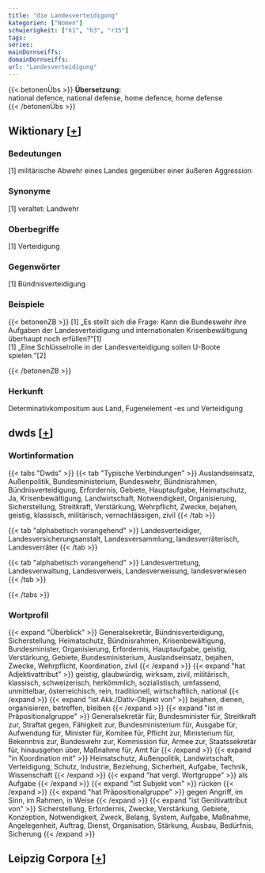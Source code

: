 ```yaml
---
title: "die Landesverteidigung"
kategorien: ["Nomen"]
schwierigkeit: ["k1", "h3", "r15"]
tags:
series:
mainDornseiffs:
domainDornseiffs:
url: "Landesverteidigung"
---
```


{{< betonenÜbs >}}
**Übersetzung:**  
national defence, national defense, home defence, home defense  
{{< /betonenÜbs >}}

## Wiktionary [[+](https://de.wiktionary.org/wiki/Landesverteidigung)]

### Bedeutungen
[1] militärische Abwehr eines Landes gegenüber einer äußeren Aggression  

### Synonyme
[1] veraltet: Landwehr  

### Oberbegriffe
[1] Verteidigung  

### Gegenwörter
[1] Bündnisverteidigung  

### Beispiele
{{< betonenZB >}}
[1] „Es stellt sich die Frage: Kann die Bundeswehr ihre Aufgaben der Landesverteidigung und internationalen Krisenbewältigung überhaupt noch erfüllen?“[1]  
[1] „Eine Schlüsselrolle in der Landesverteidigung sollen U-Boote spielen.“[2]  

{{< /betonenZB >}}
### Herkunft
Determinativkompositum aus Land, Fugenelement -es und Verteidigung  



## dwds [[+](https://www.dwds.de/wb/Landesverteidigung)]

### Wortinformation
{{< tabs "Dwds" >}}
{{< tab "Typische Verbindungen" >}}
Auslandseinsatz, Außenpolitik, Bundesministerium, Bundeswehr, Bündnisrahmen, Bündnisverteidigung, Erfordernis, Gebiete, Hauptaufgabe, Heimatschutz, Ja, Krisenbewältigung, Landwirtschaft, Notwendigkeit, Organisierung, Sicherstellung, Streitkraft, Verstärkung, Wehrpflicht, Zwecke, bejahen, geistig, klassisch, militärisch, vernachlässigen, zivil
{{< /tab >}}

{{< tab "alphabetisch vorangehend" >}}
Landesverteidiger, Landesversicherungsanstalt, Landesversammlung, landesverräterisch, Landesverräter
{{< /tab >}}

{{< tab "alphabetisch vorangehend" >}}
Landesvertretung, Landesverwaltung, Landesverweis, Landesverweisung, landesverwiesen
{{< /tab >}}

{{< /tabs >}}

### Wortprofil
{{< expand "Überblick" >}} Generalsekretär, Bündnisverteidigung, Sicherstellung, Heimatschutz, Bündnisrahmen, Krisenbewältigung, Bundesminister, Organisierung, Erfordernis, Hauptaufgabe, geistig, Verstärkung, Gebiete, Bundesministerium, Auslandseinsatz, bejahen, Zwecke, Wehrpflicht, Koordination, zivil {{< /expand >}}
{{< expand "hat Adjektivattribut" >}} geistig, glaubwürdig, wirksam, zivil, militärisch, klassisch, schweizerisch, herkömmlich, sozialistisch, umfassend, unmittelbar, österreichisch, rein, traditionell, wirtschaftlich, national {{< /expand >}}
{{< expand "ist Akk./Dativ-Objekt von" >}} bejahen, dienen, organisieren, betreffen, bleiben {{< /expand >}}
{{< expand "ist in Präpositionalgruppe" >}} Generalsekretär für, Bundesminister für, Streitkraft zur, Straftat gegen, Fähigkeit zur, Bundesministerium für, Ausgabe für, Aufwendung für, Minister für, Komitee für, Pflicht zur, Ministerium für, Bekenntnis zur, Bundeswehr zur, Kommission für, Armee zur, Staatssekretär für, hinausgehen über, Maßnahme für, Amt für {{< /expand >}}
{{< expand "in Koordination mit" >}} Heimatschutz, Außenpolitik, Landwirtschaft, Verteidigung, Schutz, Industrie, Beziehung, Sicherheit, Aufgabe, Technik, Wissenschaft {{< /expand >}}
{{< expand "hat vergl. Wortgruppe" >}} als Aufgabe {{< /expand >}}
{{< expand "ist Subjekt von" >}} rücken {{< /expand >}}
{{< expand "hat Präpositionalgruppe" >}} gegen Angriff, im Sinn, im Rahmen, in Weise {{< /expand >}}
{{< expand "ist Genitivattribut von" >}} Sicherstellung, Erfordernis, Zwecke, Verstärkung, Gebiete, Konzeption, Notwendigkeit, Zweck, Belang, System, Aufgabe, Maßnahme, Angelegenheit, Auftrag, Dienst, Organisation, Stärkung, Ausbau, Bedürfnis, Sicherung {{< /expand >}}

## Leipzig Corpora [[+](https://corpora.uni-leipzig.de/en/res?word=Landesverteidigung&corpusId=deu_newscrawl-public_2018)]

